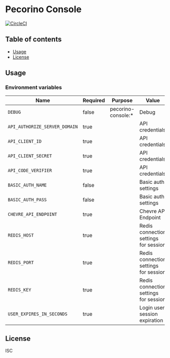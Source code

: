 # Pecorino Console

[![CircleCI](https://circleci.com/gh/pecorino-jp/console.svg?style=svg)](https://circleci.com/gh/pecorino-jp/console)

## Table of contents

* [Usage](#usage)
* [License](#license)

## Usage

### Environment variables

| Name                          | Required | Purpose            | Value                                 |
| ----------------------------- | -------- | ------------------ | ------------------------------------- |
| `DEBUG`                       | false    | pecorino-console:* | Debug                                 |
| `API_AUTHORIZE_SERVER_DOMAIN` | true     |                    | API credentials                       |
| `API_CLIENT_ID`               | true     |                    | API credentials                       |
| `API_CLIENT_SECRET`           | true     |                    | API credentials                       |
| `API_CODE_VERIFIER`           | true     |                    | API credentials                       |
| `BASIC_AUTH_NAME`             | false    |                    | Basic auth settings                   |
| `BASIC_AUTH_PASS`             | false    |                    | Basic auth settings                   |
| `CHEVRE_API_ENDPOINT`         | true     |                    | Chevre API Endpoint                   |
| `REDIS_HOST`                  | true     |                    | Redis connection settings for session |
| `REDIS_PORT`                  | true     |                    | Redis connection settings for session |
| `REDIS_KEY`                   | true     |                    | Redis connection settings for session |
| `USER_EXPIRES_IN_SECONDS`     | true     |                    | Login user session expiration         |

## License

ISC
